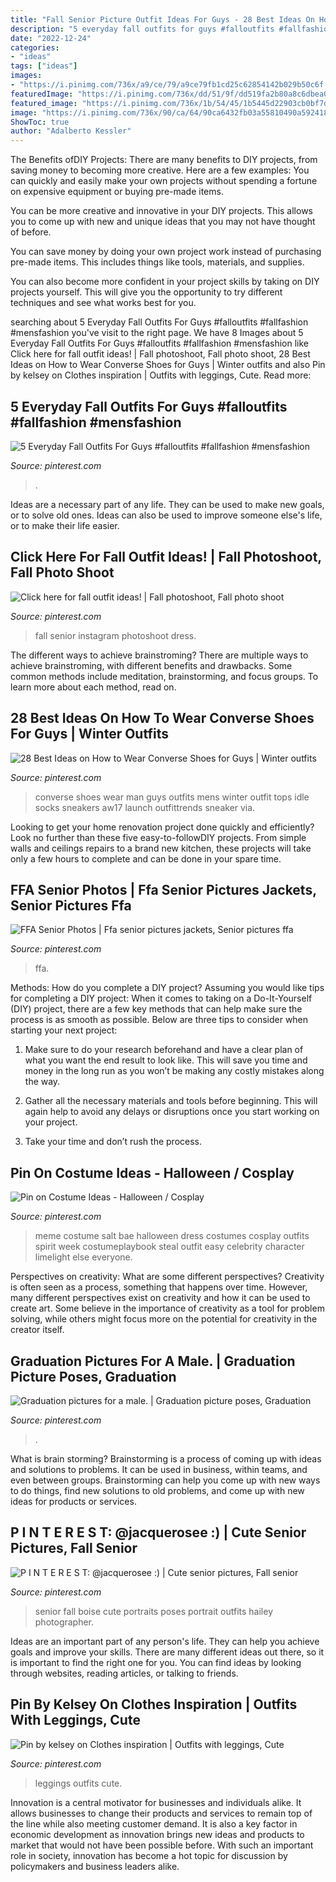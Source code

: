 ```yaml
---
title: "Fall Senior Picture Outfit Ideas For Guys - 28 Best Ideas On How To Wear Converse Shoes For Guys"
description: "5 everyday fall outfits for guys #falloutfits #fallfashion #mensfashion"
date: "2022-12-24"
categories:
- "ideas"
tags: ["ideas"]
images:
- "https://i.pinimg.com/736x/a9/ce/79/a9ce79fb1cd25c62854142b029b50c6f.jpg"
featuredImage: "https://i.pinimg.com/736x/dd/51/9f/dd519fa2b80a8c6dbea060cfa321ad9d.jpg"
featured_image: "https://i.pinimg.com/736x/1b/54/45/1b5445d22903cb0bf7d7b0058e7afec7.jpg"
image: "https://i.pinimg.com/736x/90/ca/64/90ca6432fb03a55810490a59241846ef.jpg"
ShowToc: true
author: "Adalberto Kessler"
---
```



The Benefits ofDIY Projects:
There are many benefits to DIY projects, from saving money to becoming more creative. Here are a few examples: 
You can quickly and easily make your own projects without spending a fortune on expensive equipment or buying pre-made items. 

You can be more creative and innovative in your DIY projects. This allows you to come up with new and unique ideas that you may not have thought of before. 

You can save money by doing your own project work instead of purchasing pre-made items. This includes things like tools, materials, and supplies. 

You can also become more confident in your project skills by taking on DIY projects yourself. This will give you the opportunity to try different techniques and see what works best for you.

	

		
searching about 5 Everyday Fall Outfits For Guys #falloutfits #fallfashion #mensfashion you've visit to the right page. We have 8 Images about 5 Everyday Fall Outfits For Guys #falloutfits #fallfashion #mensfashion like Click here for fall outfit ideas! | Fall photoshoot, Fall photo shoot, 28 Best Ideas on How to Wear Converse Shoes for Guys | Winter outfits and also Pin by kelsey on Clothes inspiration | Outfits with leggings, Cute. Read more:
		
    
## 5 Everyday Fall Outfits For Guys #falloutfits #fallfashion #mensfashion

<img loading=lazy src="https://i.pinimg.com/originals/c7/f1/59/c7f1592d05dcdb8809a755b043e9f809.jpg" onerror="this.onerror=null;this.src='https://tse1.mm.bing.net/th?id=OIP.WTcgH0hwMpT0AO4vpiTXLAHaNK&amp;pid=15.1';" alt="5 Everyday Fall Outfits For Guys #falloutfits #fallfashion #mensfashion">

_Source: pinterest.com_

>. 

	

Ideas are a necessary part of any life. They can be used to make new goals, or to solve old ones. Ideas can also be used to improve someone else's life, or to make their life easier.

    
## Click Here For Fall Outfit Ideas! | Fall Photoshoot, Fall Photo Shoot

<img loading=lazy src="https://i.pinimg.com/originals/57/db/73/57db73e0e3bfeecd4ae2947716716338.jpg" onerror="this.onerror=null;this.src='https://tse1.mm.bing.net/th?id=OIP.SFnIsOBfNj94-38j0Nt-GgHaLH&amp;pid=15.1';" alt="Click here for fall outfit ideas! | Fall photoshoot, Fall photo shoot">

_Source: pinterest.com_

>fall senior instagram photoshoot dress. 

	

The different ways to achieve brainstroming?
There are multiple ways to achieve brainstroming, with different benefits and drawbacks. Some common methods include meditation, brainstorming, and focus groups. To learn more about each method, read on.

    
## 28 Best Ideas On How To Wear Converse Shoes For Guys | Winter Outfits

<img loading=lazy src="https://i.pinimg.com/736x/1b/54/45/1b5445d22903cb0bf7d7b0058e7afec7.jpg" onerror="this.onerror=null;this.src='https://tse3.mm.bing.net/th?id=OIP.WKYI70ltf6713dLH9F7D0gHaLH&amp;pid=15.1';" alt="28 Best Ideas on How to Wear Converse Shoes for Guys | Winter outfits">

_Source: pinterest.com_

>converse shoes wear man guys outfits mens winter outfit tops idle socks sneakers aw17 launch outfittrends sneaker via. 

	

Looking to get your home renovation project done quickly and efficiently? Look no further than these five easy-to-followDIY projects. From simple walls and ceilings repairs to a brand new kitchen, these projects will take only a few hours to complete and can be done in your spare time.

    
## FFA Senior Photos | Ffa Senior Pictures Jackets, Senior Pictures Ffa

<img loading=lazy src="https://i.pinimg.com/736x/90/ca/64/90ca6432fb03a55810490a59241846ef.jpg" onerror="this.onerror=null;this.src='https://tse2.mm.bing.net/th?id=OIP.2eAXZEnmeewRiCQ0dPR8fAHaLG&amp;pid=15.1';" alt="FFA Senior Photos | Ffa senior pictures jackets, Senior pictures ffa">

_Source: pinterest.com_

>ffa. 

	

Methods: How do you complete a DIY project?
Assuming you would like tips for completing a DIY project: 
When it comes to taking on a Do-It-Yourself (DIY) project, there are a few key methods that can help make sure the process is as smooth as possible. Below are three tips to consider when starting your next project:

1. Make sure to do your research beforehand and have a clear plan of what you want the end result to look like. This will save you time and money in the long run as you won’t be making any costly mistakes along the way.

2. Gather all the necessary materials and tools before beginning. This will again help to avoid any delays or disruptions once you start working on your project.

3. Take your time and don’t rush the process.

    
## Pin On Costume Ideas - Halloween / Cosplay

<img loading=lazy src="https://i.pinimg.com/736x/7d/5d/3a/7d5d3a0c101c242740415d7d46157987--bae-meme-character-ideas.jpg" onerror="this.onerror=null;this.src='https://tse1.mm.bing.net/th?id=OIP.HqExa0ZcFs3ScxJwRCMAiQAAAA&amp;pid=15.1';" alt="Pin on Costume Ideas - Halloween / Cosplay">

_Source: pinterest.com_

>meme costume salt bae halloween dress costumes cosplay outfits spirit week costumeplaybook steal outfit easy celebrity character limelight else everyone. 

	

Perspectives on creativity: What are some different perspectives?
Creativity is often seen as a process, something that happens over time. However, many different perspectives exist on creativity and how it can be used to create art. Some believe in the importance of creativity as a tool for problem solving, while others might focus more on the potential for creativity in the creator itself.

    
## Graduation Pictures For A Male. | Graduation Picture Poses, Graduation

<img loading=lazy src="https://i.pinimg.com/736x/80/a8/04/80a804c9908e2d5927280554b675c2ee.jpg" onerror="this.onerror=null;this.src='https://tse4.mm.bing.net/th?id=OIP.7lI5ccvJH9V3WFH7tl6TEQHaLH&amp;pid=15.1';" alt="Graduation pictures for a male. | Graduation picture poses, Graduation">

_Source: pinterest.com_

>. 

	

What is brain storming?
Brainstorming is a process of coming up with ideas and solutions to problems. It can be used in business, within teams, and even between groups. Brainstorming can help you come up with new ways to do things, find new solutions to old problems, and come up with new ideas for products or services.

    
## P I N T E R E S T: @jacquerosee :) | Cute Senior Pictures, Fall Senior

<img loading=lazy src="https://i.pinimg.com/736x/a9/ce/79/a9ce79fb1cd25c62854142b029b50c6f.jpg" onerror="this.onerror=null;this.src='https://tse2.mm.bing.net/th?id=OIP.CE5ZjECr6A5Z7BvP_vRNuQHaLG&amp;pid=15.1';" alt="P I N T E R E S T: @jacquerosee :) | Cute senior pictures, Fall senior">

_Source: pinterest.com_

>senior fall boise cute portraits poses portrait outfits hailey photographer. 

	

Ideas are an important part of any person's life. They can help you achieve goals and improve your skills. There are many different ideas out there, so it is important to find the right one for you. You can find ideas by looking through websites, reading articles, or talking to friends.

    
## Pin By Kelsey On Clothes Inspiration | Outfits With Leggings, Cute

<img loading=lazy src="https://i.pinimg.com/736x/dd/51/9f/dd519fa2b80a8c6dbea060cfa321ad9d.jpg" onerror="this.onerror=null;this.src='https://tse2.mm.bing.net/th?id=OIP.CcbGkw5WECXe6Xe1UjA2FQHaNL&amp;pid=15.1';" alt="Pin by kelsey on Clothes inspiration | Outfits with leggings, Cute">

_Source: pinterest.com_

>leggings outfits cute. 

	

Innovation is a central motivator for businesses and individuals alike. It allows businesses to change their products and services to remain top of the line while also meeting customer demand. It is also a key factor in economic development as innovation brings new ideas and products to market that would not have been possible before. With such an important role in society, innovation has become a hot topic for discussion by policymakers and business leaders alike.

